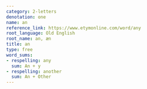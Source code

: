```yaml
---
category: 2-letters
denotation: one
name: an
reference_link: https://www.etymonline.com/word/any
root_language: Old English
root_name: an, æn
title: an
type: free
word_sums:
- respelling: any
  sum: An + y
- respelling: another
  sum: An + Other
---
```

